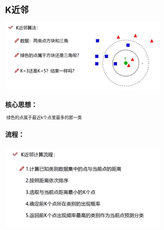 # K近邻

![74640678661](.\mdRes\K近邻.png)

## 	核心思想：

​			绿色的点属于最近k个点里最多的那一类

## 	流程：

​			![74640694044](.\mdRes\K近邻流程.png)

